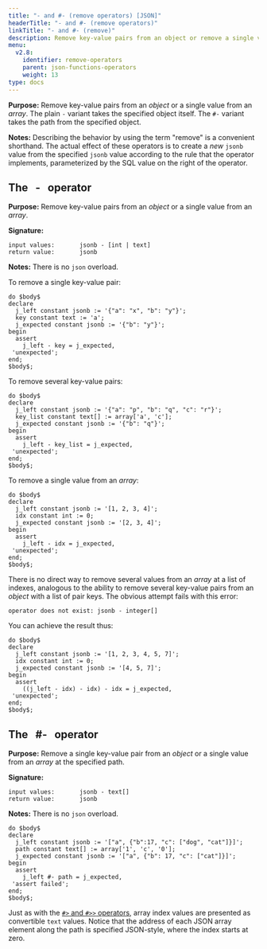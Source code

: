 ```yaml
---
title: "- and #- (remove operators) [JSON]"
headerTitle: "- and #- (remove operators)"
linkTitle: "- and #- (remove)"
description: Remove key-value pairs from an object or remove a single value from an array.
menu:
  v2.8:
    identifier: remove-operators
    parent: json-functions-operators
    weight: 13
type: docs
---
```


**Purpose:** Remove key-value pairs from an _object_ or a single value from an _array_. The plain `-` variant takes the specified object itself. The `#-` variant takes the path from the specified object.

**Notes:** Describing the behavior by using the term "remove" is a convenient shorthand. The actual effect of these operators is to create a _new_ `jsonb` value from the specified `jsonb` value according to the rule that the operator implements, parameterized by the SQL value on the right of the operator.

## The&#160; &#160;-&#160; &#160;operator

**Purpose:** Remove key-value pairs from an _object_ or a single value from an _array_.

**Signature:**

```
input values:       jsonb - [int | text]
return value:       jsonb
```

**Notes:** There is no `json` overload.

To remove a single key-value pair:

```plpgsql
do $body$
declare
  j_left constant jsonb := '{"a": "x", "b": "y"}';
  key constant text := 'a';
  j_expected constant jsonb := '{"b": "y"}';
begin
  assert
    j_left - key = j_expected,
 'unexpected';
end;
$body$;
```

To remove several key-value pairs:

```plpgsql
do $body$
declare
  j_left constant jsonb := '{"a": "p", "b": "q", "c": "r"}';
  key_list constant text[] := array['a', 'c'];
  j_expected constant jsonb := '{"b": "q"}';
begin
  assert
    j_left - key_list = j_expected,
 'unexpected';
end;
$body$;
```

To remove a single value from an _array_:

```plpgsql
do $body$
declare
  j_left constant jsonb := '[1, 2, 3, 4]';
  idx constant int := 0;
  j_expected constant jsonb := '[2, 3, 4]';
begin
  assert
    j_left - idx = j_expected,
 'unexpected';
end;
$body$;
```

There is no direct way to remove several values from an _array_ at a list of indexes, analogous to the ability to remove several key-value pairs from an _object_ with a list of pair keys. The obvious attempt fails with this error:

```
operator does not exist: jsonb - integer[]
```

You can achieve the result thus:

```plpgsql
do $body$
declare
  j_left constant jsonb := '[1, 2, 3, 4, 5, 7]';
  idx constant int := 0;
  j_expected constant jsonb := '[4, 5, 7]';
begin
  assert
    ((j_left - idx) - idx) - idx = j_expected,
 'unexpected';
end;
$body$;
```

## The&#160; &#160;#-&#160; &#160;operator

**Purpose:** Remove a single key-value pair from an _object_ or a single value from an _array_ at the specified path.

**Signature:**

```
input values:       jsonb - text[]
return value:       jsonb
```

**Notes:** There is no `json` overload.

```plpgsql
do $body$
declare
  j_left constant jsonb := '["a", {"b":17, "c": ["dog", "cat"]}]';
  path constant text[] := array['1', 'c', '0'];
  j_expected constant jsonb := '["a", {"b": 17, "c": ["cat"]}]';
begin
  assert
    j_left #- path = j_expected,
 'assert failed';
end;
$body$;
```

Just as with the [`#>` and `#>>` operators](../subvalue-operators/), array index values are presented as convertible `text` values. Notice that the address of each JSON array element along the path is specified JSON-style, where the index starts at zero.
